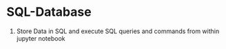 # SQL-Database
1. Store Data in SQL and execute SQL queries and commands from within jupyter notebook

